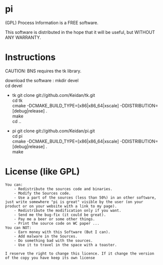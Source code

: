 pi
===

(GPL) Process Information is a FREE software.

This software is distributed in the hope that it will be useful, but WITHOUT ANY WARRANTY.

Instructions
============

CAUTION: BNS requires the tk library.

download the software :
  mkdir devel<br>
  cd devel<br>

  - tk
  git clone git://github.com/Keidan/tk.git<br>
  cd tk<br>
  cmake -DCMAKE_BUILD_TYPE=[x86|x86_64|xscale] -DDISTRIBUTION=[debug|release] .<br>
  make<br>
  cd ..

  - pi
  git clone git://github.com/Keidan/pi.git<br>
  cd pi<br>
  cmake -DCMAKE_BUILD_TYPE=[x86|x86_64|xscale] -DDISTRIBUTION=[debug|release] .<br>
  make<br>
  

License (like GPL)
==================

	You can:
		- Redistribute the sources code and binaries.
		- Modify the Sources code.
		- Use a part of the sources (less than 50%) in an other software, just write somewhere "pi is great" visible by the user (on your product or on your website with a link to my page).
		- Redistribute the modification only if you want.
		- Send me the bug-fix (it could be great).
		- Pay me a beer or some other things.
		- Print the source code on WC paper ...
	You can NOT:
		- Earn money with this Software (But I can).
		- Add malware in the Sources.
		- Do something bad with the sources.
		- Use it to travel in the space with a toaster.
	
	I reserve the right to change this licence. If it change the version of the copy you have keep its own license
